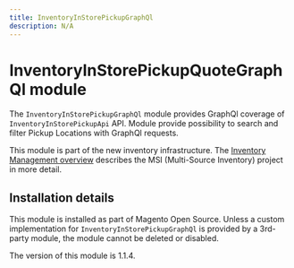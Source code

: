 ```yaml
---
title: InventoryInStorePickupGraphQl
description: N/A
---
```


# InventoryInStorePickupQuoteGraphQl module

The `InventoryInStorePickupGraphQl` module provides GraphQl coverage of `InventoryInStorePickupApi` API.
Module provide possibility to search and filter Pickup Locations with GraphQl requests.

This module is part of the new inventory infrastructure. The
[Inventory Management overview](https://developer.adobe.com/commerce/webapi/rest/inventory/index.html)
describes the MSI (Multi-Source Inventory) project in more detail.

## Installation details

This module is installed as part of Magento Open Source. Unless a custom implementation for `InventoryInStorePickupGraphQl`
is provided by a 3rd-party module, the module cannot be deleted or disabled.

<InlineAlert slots="text" />
The version of this module is 1.1.4.
